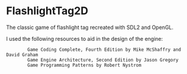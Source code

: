 # FlashlightTag2D
The classic game of flashlight tag recreated with SDL2 and OpenGL.

I used the following resources to aid in the design of the engine:

			Game Coding Complete, Fourth Edition by Mike McShaffry and David Graham
			Game Engine Architecture, Second Edition by Jason Gregory
			Game Programming Patterns by Robert Nystrom
